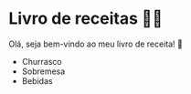 # Livro de receitas :woman_cook:

Olá, seja bem-vindo ao meu livro de receita! :wave:

* Churrasco 
* Sobremesa
* Bebidas
